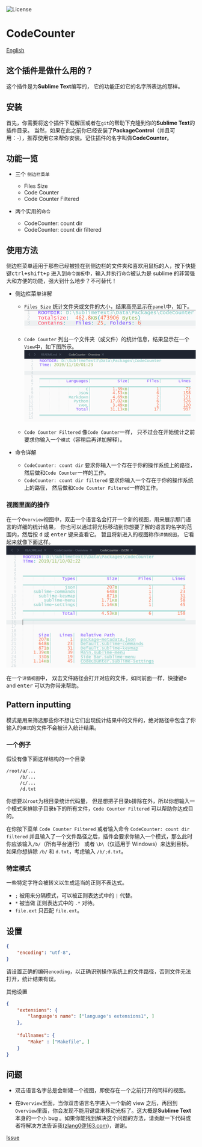 ![License][license-image]


# CodeCounter
[English](README.md)

## 这个插件是做什么用的？
这个插件是为**Sublime Text**编写的， 它的功能正如它的名字所表达的那样。


## 安装
首先，你需要将这个插件下载解压或者在`git`的帮助下克隆到你的**Sublime Text**的插件目录。
当然，如果在此之前你已经安装了**PackageControl**（并且可用：-），推荐使用它来帮你安装。记住插件的名字叫做**CodeCounter**。


## 功能一览
- 三个 `侧边栏菜单`
   * Files Size
   * Code Counter
   * Code Counter Filtered

- 两个实用的`命令`
   * CodeCounter: count dir
   * CodeCounter: count dir filtered


## 使用方法

侧边栏菜单适用于那些已经被挂在到侧边栏的文件夹和喜欢用鼠标的人，按下快捷键<kbd>ctrl+shift+p</kbd> 进入到`命令面板`中，输入并执行`命令`被认为是 sublime 的非常强大和方便的功能，强大到什么地步？不可替代！

- 侧边栏菜单详解
    * `Files Size` 统计文件夹或文件的大小，结果高亮显示在`panel`中，如下。
      ![Files size](image/files_size.png)

    * `Code Counter` 列出一个文件夹（或文件）的统计信息，结果显示在一个`View`中，如下图所示。
      ![Overview](image/overview.png)

    * `Code Counter Filtered` 像`Code Counter`一样， 只不过会在开始统计之前要求你输入一个`模式`（容稍后再详加解释）。

- 命令详解
    * `CodeCounter: count dir` 要求你输入一个存在于你的操作系统上的路径，然后做和`Code Counter`一样的工作。
    * `CodeCounter: count dir filtered` 要求你输入一个存在于你的操作系统上的路径， 然后做和`Code Counter Filtered`一样的工作。

### 视图里面的操作
在一个`Overview`视图中，双击一个语言名会打开一个新的视图，用来展示那门语言的详细的统计结果， 你也可以通过将光标移动到你想要了解的语言的名字的范围内，然后按 <kbd>d</kbd> 或 <kbd>enter</kbd> 键来查看它。 暂且将新进入的视图称作`详情视图`， 它看起来就像下面这样。
![Detail](image/detail.png)

在一个`详情视图`中， 双击文件路径会打开对应的文件，如同前面一样，快捷键<kbd>o</kbd> and <kbd>enter</kbd> 可以为你带来帮助。


## Pattern inputting
<!-- 考虑做成相对根目录的路径，因为根目录可能包含了`pattern` -->
模式是用来筛选那些你不想让它们出现统计结果中的文件的，绝对路径中包含了你输入的`模式`的文件不会被计入统计结果。


### 一个例子
假设有像下面这样结构的一个目录
```
/root/a/...
     /b/...
     /c/...
     /d.txt
```
你想要以`root`为根目录统计代码量， 但是想把子目录`b`排除在外，所以你想输入一个模式来排除子目录`b`下的所有文件，`Code Counter Filtered` 可以帮助你达成目的。

在你按下菜单 `Code Counter Filtered` 或者输入命令 `CodeCounter: count dir filtered` 并且输入了一个文件路径之后，插件会要求你输入一个模式，那么此时你应该输入`/b/`（所有平台通行） 或者 `\b\`（仅适用于 Windows）来达到目标。 如果你想排除 `/b/` 和 `d.txt`，考虑输入 `/b/;d.txt`。

### 特定模式
一些特定字符会被转义以生成适当的正则不表达式。
- `;` 被用来分隔模式，可以被正则表达式中的 `|` 代替。
- `*` 被当做 正则表达式中的 `.*` 对待。
- `file.ext` 只匹配 `file.ext`。


## 设置
```json
{
    "encoding": "utf-8",
}
```
请设置正确的编码`encoding`，以正确识别操作系统上的文件路径，否则文件无法打开，统计结果有误。

其他设置
```json
{
    "extensions": {
        "language's name": ["language's extensions1", ]
    },

    "fullnames": {
        "Make" : ["Makefile", ]
    }
}
```


## 问题
- 双击语言名字总是会新建一个视图，即使存在一个之前打开的同样的视图。

- 在`Overview`里面，当你双击语言名字进入一个新的 view 之后，再回到`Overview`里面，你会发现不能用键盘来移动光标了。这大概是**Sublime Text**本身的一个小 bug 。如果你能找到解决这个问题的方法，请贡献一下代码或者将解决方法告诉我(zlang0@163.com)，谢谢。

[Issue](https://github.com/absop/CodeCounter/issues)

[license-image]: https://img.shields.io/badge/license-MIT-blue.svg
